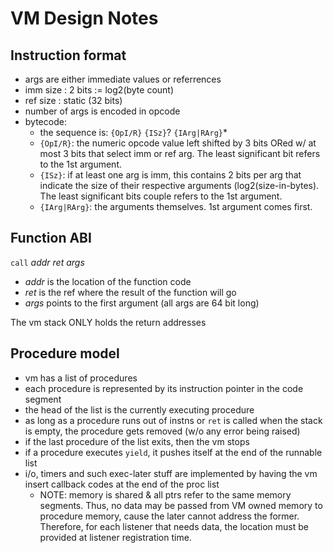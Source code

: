 # VM Design Notes

## Instruction format

* args are either immediate values or referrences
* imm size : 2 bits := log2(byte count)
* ref size : static (32 bits)
* number of args is encoded in opcode
* bytecode:
	* the sequence is: `{OpI/R}` `{ISz}`? `{IArg|RArg}`*
	* `{OpI/R}`: the numeric opcode value left shifted by 3 bits ORed w/ at most 3 bits that select imm or ref arg. The least significant bit refers to the 1st argument.
	* `{ISz}`: if at least one arg is imm, this contains 2 bits per arg that indicate the size of their respective arguments (log2(size-in-bytes). The least significant bits couple refers to the 1st argument.
	* `{IArg|RArg}`: the arguments themselves. 1st argument comes first.

## Function ABI

`call` _addr_ _ret_ _args_
* _addr_ is the location of the function code
* _ret_ is the ref where the result of the function will go
* _args_ points to the first argument (all args are 64 bit long)

The vm stack ONLY holds the return addresses

## Procedure model

* vm has a list of procedures
* each procedure is represented by its instruction pointer in the code segment
* the head of the list is the currently executing procedure
* as long as a procedure runs out of instns or `ret` is called when the stack is empty, the procedure gets removed (w/o any error being raised)
* if the last procedure of the list exits, then the vm stops
* if a procedure executes `yield`, it pushes itself at the end of the runnable list
* i/o, timers and such exec-later stuff are implemented by having the vm insert callback codes at the end of the proc list
	* NOTE: memory is shared & all ptrs refer to the same memory segments. Thus, no data may be passed from VM owned memory to procedure memory, cause the later cannot address the former. Therefore, for each listener that needs data, the location must be provided at listener registration time.
